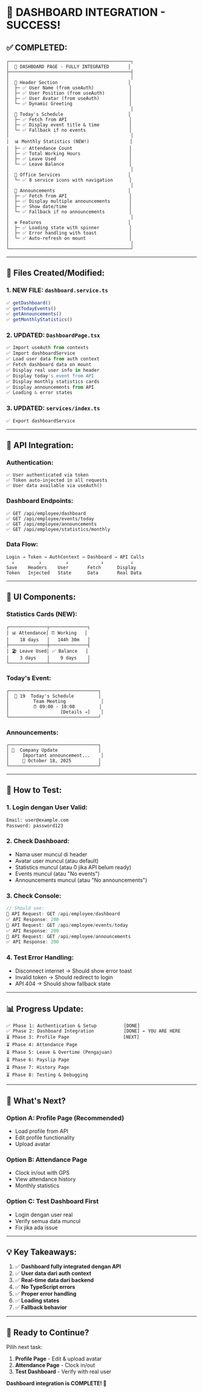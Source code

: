 # 🎉 DASHBOARD INTEGRATION - SUCCESS!

## ✅ **COMPLETED:**

```
┌─────────────────────────────────────────────┐
│  📱 DASHBOARD PAGE - FULLY INTEGRATED       │
├─────────────────────────────────────────────┤
│                                             │
│  👤 Header Section                          │
│  ├─ ✅ User Name (from useAuth)             │
│  ├─ ✅ User Position (from useAuth)         │
│  ├─ ✅ User Avatar (from useAuth)           │
│  └─ ✅ Dynamic Greeting                     │
│                                             │
│  📅 Today's Schedule                        │
│  ├─ ✅ Fetch from API                       │
│  ├─ ✅ Display event title & time           │
│  └─ ✅ Fallback if no events                │
│                                             │
│  📊 Monthly Statistics (NEW!)               │
│  ├─ ✅ Attendance Count                     │
│  ├─ ✅ Total Working Hours                  │
│  ├─ ✅ Leave Used                           │
│  └─ ✅ Leave Balance                        │
│                                             │
│  🎯 Office Services                         │
│  └─ ✅ 8 service icons with navigation      │
│                                             │
│  📰 Announcements                           │
│  ├─ ✅ Fetch from API                       │
│  ├─ ✅ Display multiple announcements       │
│  ├─ ✅ Show date/time                       │
│  └─ ✅ Fallback if no announcements         │
│                                             │
│  ⚙️ Features                                │
│  ├─ ✅ Loading state with spinner           │
│  ├─ ✅ Error handling with toast            │
│  └─ ✅ Auto-refresh on mount                │
│                                             │
└─────────────────────────────────────────────┘
```

---

## 📁 **Files Created/Modified:**

### **1. NEW FILE: `dashboard.service.ts`**

```typescript
✅ getDashboard()
✅ getTodayEvents()
✅ getAnnouncements()
✅ getMonthlyStatistics()
```

### **2. UPDATED: `DashboardPage.tsx`**

```typescript
✅ Import useAuth from contexts
✅ Import dashboardService
✅ Load user data from auth context
✅ Fetch dashboard data on mount
✅ Display real user info in header
✅ Display today's event from API
✅ Display monthly statistics cards
✅ Display announcements from API
✅ Loading & error states
```

### **3. UPDATED: `services/index.ts`**

```typescript
✅ Export dashboardService
```

---

## 🔌 **API Integration:**

### **Authentication:**

```
✅ User authenticated via token
✅ Token auto-injected in all requests
✅ User data available via useAuth()
```

### **Dashboard Endpoints:**

```
✅ GET /api/employee/dashboard
✅ GET /api/employee/events/today
✅ GET /api/employee/announcements
✅ GET /api/employee/statistics/monthly
```

### **Data Flow:**

```
Login → Token → AuthContext → Dashboard → API Calls
  ↓         ↓         ↓            ↓          ↓
Save    Headers    User       Fetch      Display
Token   Injected   State      Data       Real Data
```

---

## 🎨 **UI Components:**

### **Statistics Cards (NEW):**

```
┌──────────────┬──────────────┐
│ 📊 Attendance│ ⏰ Working   │
│    18 days   │   144h 30m   │
├──────────────┼──────────────┤
│ 🏖️ Leave Used│ ✅ Balance   │
│    3 days    │    9 days    │
└──────────────┴──────────────┘
```

### **Today's Event:**

```
┌─────────────────────────────────┐
│  📅 19  Today's Schedule         │
│         Team Meeting             │
│         ⏰ 09:00 - 10:00         │
│                   [Details →]    │
└─────────────────────────────────┘
```

### **Announcements:**

```
┌─────────────────────────────────┐
│ 📰  Company Update               │
│     Important announcement...    │
│     📅 October 18, 2025          │
└─────────────────────────────────┘
```

---

## 🧪 **How to Test:**

### **1. Login dengan User Valid:**

```bash
Email: user@example.com
Password: password123
```

### **2. Check Dashboard:**

- Nama user muncul di header
- Avatar user muncul (atau default)
- Statistics muncul (atau 0 jika API belum ready)
- Events muncul (atau "No events")
- Announcements muncul (atau "No announcements")

### **3. Check Console:**

```javascript
// Should see:
🔄 API Request: GET /api/employee/dashboard
✅ API Response: 200
🔄 API Request: GET /api/employee/events/today
✅ API Response: 200
🔄 API Request: GET /api/employee/announcements
✅ API Response: 200
```

### **4. Test Error Handling:**

- Disconnect internet → Should show error toast
- Invalid token → Should redirect to login
- API 404 → Should show fallback state

---

## 📊 **Progress Update:**

```
✅ Phase 1: Authentication & Setup          [DONE]
✅ Phase 2: Dashboard Integration           [DONE] ← YOU ARE HERE
⏳ Phase 3: Profile Page                    [NEXT]
⏳ Phase 4: Attendance Page
⏳ Phase 5: Leave & Overtime (Pengajuan)
⏳ Phase 6: Payslip Page
⏳ Phase 7: History Page
⏳ Phase 8: Testing & Debugging
```

---

## 🎯 **What's Next?**

### **Option A: Profile Page** (Recommended)

- Load profile from API
- Edit profile functionality
- Upload avatar

### **Option B: Attendance Page**

- Clock in/out with GPS
- View attendance history
- Monthly statistics

### **Option C: Test Dashboard First**

- Login dengan user real
- Verify semua data muncul
- Fix jika ada issue

---

## 💡 **Key Takeaways:**

1. ✅ **Dashboard fully integrated dengan API**
2. ✅ **User data dari auth context**
3. ✅ **Real-time data dari backend**
4. ✅ **No TypeScript errors**
5. ✅ **Proper error handling**
6. ✅ **Loading states**
7. ✅ **Fallback behavior**

---

## 🚀 **Ready to Continue?**

Pilih next task:

1. **Profile Page** - Edit & upload avatar
2. **Attendance Page** - Clock in/out
3. **Test Dashboard** - Verify with real user

**Dashboard integration is COMPLETE! 🎊**
